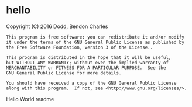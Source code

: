 # hello

Copyright (C) 2016  Dodd, Bendon Charles

    This program is free software: you can redistribute it and/or modify
    it under the terms of the GNU General Public License as published by
    the Free Software Foundation, version 3 of the License..

    This program is distributed in the hope that it will be useful,
    but WITHOUT ANY WARRANTY; without even the implied warranty of
    MERCHANTABILITY or FITNESS FOR A PARTICULAR PURPOSE.  See the
    GNU General Public License for more details.

    You should have received a copy of the GNU General Public License
    along with this program.  If not, see <http://www.gnu.org/licenses/>.

Hello World readme
